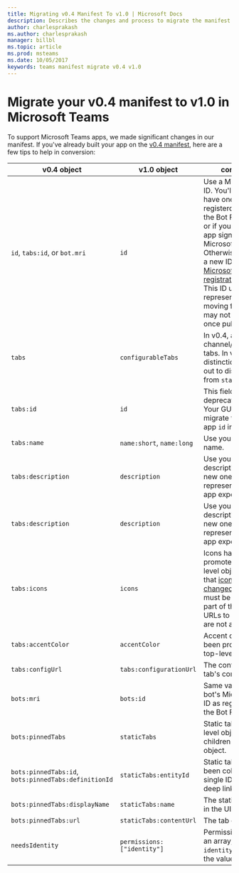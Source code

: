 ```yaml
---
title: Migrating v0.4 Manifest To v1.0 | Microsoft Docs
description: Describes the changes and process to migrate the manifest file from v0.4 to v1.0
author: charlesprakash
ms.author: charlesprakash
manager: billbl
ms.topic: article
ms.prod: msteams
ms.date: 10/05/2017
keywords: teams manifest migrate v0.4 v1.0
---
```

# Migrate your v0.4 manifest to v1.0 in Microsoft Teams

To support Microsoft Teams apps, we made significant changes in our manifest. If you've already built your app on the [v0.4 manifest](schemav0.4.md), here are a few tips to help in conversion:

|v0.4 object| v1.0 object| comments|
|---|---|---|
| `id`, `tabs:id`, or `bot.mri` | `id` | Use a Microsoft app ID. You'll already have one if you registerd a bot with the Bot Framework, or if your tab's web app signs in with Microsoft. Otherwise, generate a new ID at the [Microsoft App registration portal](https://apps.dev.microsoft.com). This ID uniquely represents your app moving forward and may not change once published. |
| `tabs` | `configurableTabs` | In v0.4, all `tabs` were channel/configurable tabs. In v1.0, this distinction is called out to distinguish from `staticTabs` |
| `tabs:id` | `id` | This field was deprecated in v1.0. Your GUID should migrate to the overall app `id` in v1.0. |
| `tabs:name` | `name:short`, `name:long` | Use your existing name. |
| `tabs:description` | `description` | Use your existing tab description or create new ones to represent your entire app experience. |
| `tabs:description` | `description` | Use your existing tab description or create new ones to represent your entire app experience. |
| `tabs:icons` | `icons` | Icons have been promoted to a top-level object. Note that [icons have been changed in v1.0](createpackage.md#icons) and must be included as part of the package. URLs to hosted icons are not allowed. |
| `tabs:accentColor` | `accentColor` | Accent color has been promoted to a top-level object. |
| `tabs:configUrl` | `tabs:configurationUrl` | The configurable tab's config.html file. |
| `bots:mri` | `bots:id` | Same value, the bot's Microsoft app ID as registered with the Bot Framework. |
| `bots:pinnedTabs` | `staticTabs` | Static tabs are top level objects, not children of the bot object. |
| `bots:pinnedTabs:id`, `bots:pinnedTabs:definitionId` | `staticTabs:entityId` | Static tab IDs have been collapsed into a single ID used for deep link reference. |
| `bots:pinnedTabs:displayName` | `staticTabs:name` | The static tab name in the UI. |
| `bots:pinnedTabs:url` | `staticTabs:contentUrl` | The tab content URL. |
| `needsIdentity` | `permissions: ["identity"]` | Permissions object is an array, of which `identity` is one of the values. |
